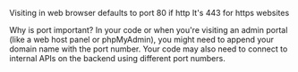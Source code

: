 
Visiting in web browser defaults to port 80 if http
It's 443 for https websites


Why is port important? In your code or when you're visiting an admin portal (like a web host panel or phpMyAdmin), you might need to append your domain name with the port number. Your code may also need to connect to internal APIs on the backend using different port numbers.